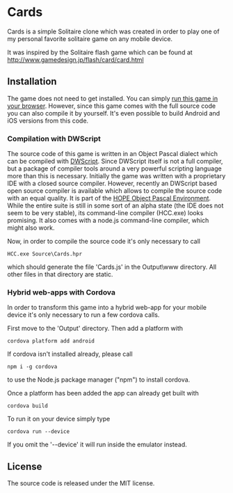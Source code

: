 # Cards

Cards is a simple Solitaire clone which was created in order to play one of my personal favorite solitaire game on any mobile device.

It was inspired by the Solitaire flash game which can be found at http://www.gamedesign.jp/flash/card/card.html

## Installation

The game does not need to get installed. You can simply [run this game in your browser](https://rawgit.com/CWBudde/Cards/master/Output/www/index.html). However, since this game comes with the full source code you can also compile it by yourself.
It's even possible to build Android and iOS versions from this code.

### Compilation with DWScript
The source code of this game is written in an Object Pascal dialect which can be compiled with [DWScript](https://www.delphitools.info/dwscript/). Since DWScript itself is not a full compiler, but a package of compiler tools around a very powerful scripting language more than this is necessary.
Initially the game was written with a proprietary IDE with a closed source compiler. However, recently an DWScript based open source compiler is available which allows to compile the source code with an equal quality. It is part of the [HOPE Object Pascal Environment](https://github.com/Walibeiro/Hope). While the entire suite is still in some sort of an alpha state (the IDE does not seem to be very stable), its command-line compiler (HCC.exe) looks promising. It also comes with a node.js command-line compiler, which might also work.

Now, in order to compile the source code it's only necessary to call

    HCC.exe Source\Cards.hpr

which should generate the file 'Cards.js' in the Output\www directory. All other files in that directory are static.

### Hybrid web-apps with Cordova
In order to transform this game into a hybrid web-app for your mobile device it's only necessary to run a few cordova calls.

First move to the 'Output' directory. Then add a platform with

    cordova platform add android

If cordova isn't installed already, please call

    npm i -g cordova

to use the Node.js package manager ("npm") to install cordova.

Once a platform has been added the app can already get built with

    cordova build

To run it on your device simply type

    cordova run --device

If you omit the '--device' it will run inside the emulator instead.

## License

The source code is released under the MIT license.
